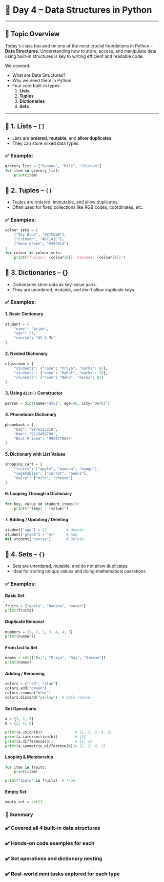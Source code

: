 # 📘 Day 4 – Data Structures in Python

---

## 🔰 Topic Overview

Today's class focused on one of the most crucial foundations in Python – **Data Structures**. Understanding how to store, access, and manipulate data using built-in structures is key to writing efficient and readable code.

We covered:

- What are Data Structures?
- Why we need them in Python
- Four core built-in types:
  1. **Lists**
  2. **Tuples**
  3. **Dictionaries**
  4. **Sets**

---

## 🔸 1. Lists – `[]`

- Lists are **ordered**, **mutable**, and **allow duplicates**.
- They can store mixed data types.

### ✅ Example:
```python
grocery_list = ["Banana", "Milk", "Chicken"]
for item in grocery_list:
    print(item)
```

##  🔸 2. Tuples – `()`
- Tuples are ordered, immutable, and allow duplicates.
- Often used for fixed collections like RGB codes, coordinates, etc.
### ✅ Examples:
```py
colour_sets = (
    ("Sky Blue", "#87CEEB"),
    ("Crimson", "#DC143C"),
    ("Neon Green", "#39FF14")
)
for colour in colour_sets:
    print(f"Colour: {colour[0]}, hexcode: {colour[1]}")
```

## 🔸 3. Dictionaries – {}
- Dictionaries store data as key-value pairs.
- They are unordered, mutable, and don’t allow duplicate keys.
### ✅ Examples:
#### 1. Basic Dictionary
```py
student = {
    "name": "Arjun",
    "age": 21,
    "course": "AI & ML"
}
```
#### 2. Nested Dictionary
```py 
classroom = {
    "student1": {"name": "Priya", "marks": 85},
    "student2": {"name": "Rahul", "marks": 78},
    "student3": {"name": "Neha", "marks": 92}
}
```
#### 3. Using `dict()` Constructor
```py
person = dict(name="Ravi", age=30, city="Delhi")
```
#### 4. Phonebook Dictionary
```py
phonebook = {
    "Dad": "9876543210",
    "Mom": "9123456789",
    "Best Friend": "9988776655"
}
```
#### 5. Dictionary with List Values
```py 
shopping_cart = {
    "fruits": ["apple", "banana", "mango"],
    "vegetables": ["carrot", "beans"],
    "dairy": ["milk", "cheese"]
}
```
#### 6. Looping Through a Dictionary
```py 
for key, value in student.items():
    print(f"{key} : {value}")
```
#### 7. Adding / Updating / Deleting
```py 
student["age"] = 22         # Update
student["grade"] = "A+"     # Add
del student["course"]       # Delete
```

## 🔸 4. Sets – `{}`
- Sets are unordered, mutable, and do not allow duplicates.
- Ideal for storing unique values and doing mathematical operations.
### ✅ Examples:
#### Basic Set
```py 
fruits = {"apple", "banana", "mango"}
print(fruits)
``` 
#### Duplicate Removal
```py
numbers = {1, 2, 2, 3, 4, 4, 5}
print(numbers)
```
#### From List to Set
```py 
names = set(["Raj", "Priya", "Raj", "Simran"])
print(names)
```
#### Adding / Removing
```py
colors = {"red", "blue"}
colors.add("green")
colors.remove("blue")
colors.discard("yellow")  # Safe remove
```
#### Set Operations
```py
a = {1, 2, 3}
b = {3, 4, 5}

print(a.union(b))               # {1, 2, 3, 4, 5}
print(a.intersection(b))        # {3}
print(a.difference(b))          # {1, 2}
print(a.symmetric_difference(b))# {1, 2, 4, 5}
```

#### Looping & Membership
```py 
for item in fruits:
    print(item)

print("apple" in fruits)  # True
```
#### Empty Set
```py 
empty_set = set()
```
### 📝 Summary
### ✔️ Covered all 4 built-in data structures
### ✔️ Hands-on code examples for each
### ✔️ Set operations and dictionary nesting
### ✔️ Real-world mini tasks explored for each type
